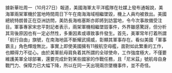據新華社周一（10月27日）報道，美國海軍太平洋艦隊在社媒上發布通報說，美海軍兩架軍機於當地時間周日下午在南海海域相繼墜毀，機上人員均被救出。美國總統特朗普正在亞洲訪問，美防長海格塞斯亦即將到訪當地，令今次事故備受注目。軍事專家宋忠平對記者表示，兩架軍機相繼墜毀事件，外界雖感驚訝，但分析其背後原因也有一定必然性，多重因素或導致事件發生。首先，美軍常年打着所謂「航行自由」旗號，在南海地區不斷耀武揚威，彰顯其軍事存在。看似美國「軍事霸主」角色輝煌無比，事實上即使美國擁有11艘航空母艦，面對如此繁重的工作，也顯得力不從心。由於美軍航母肩負着其所謂的全球使命，工作強度極大，不僅要維護美軍全球部署，還要完成針對某些國家的作戰任務，且「尼米茲」號航母自身戰鬥力、保障力已大幅下降，所以在同一天出現兩宗墜機事件，並不奇怪。
